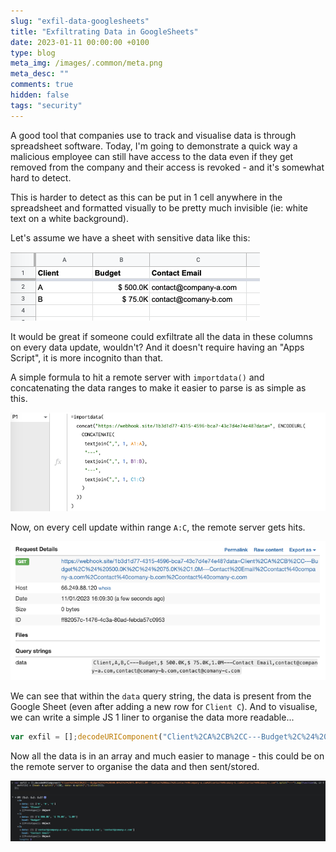```yaml
---
slug: "exfil-data-googlesheets"
title: "Exfiltrating Data in GoogleSheets"
date: 2023-01-11 00:00:00 +0100
type: blog
meta_img: /images/.common/meta.png
meta_desc: ""
comments: true
hidden: false
tags: "security"
---
```


A good tool that companies use to track and visualise data is through spreadsheet software. Today, I'm going to demonstrate a quick way a malicious employee can still have access to the data even if they get removed from the company and their access is revoked - and it's somewhat hard to detect.

This is harder to detect as this can be put in 1 cell anywhere in the spreadsheet and formatted visually to be pretty much invisible (ie: white text on a white background).

Let's assume we have a sheet with sensitive data like this:

![Example Sheet](./images/exfiltrating-data-googlesheets/1.png "An example sheet holding sensitive data")

It would be great if someone could exfiltrate all the data in these columns on every data update, wouldn't? And it doesn't require having an "Apps Script", it is more incognito than that.

A simple formula to hit a remote server with `importdata()` and concatenating the data ranges to make it easier to parse is as simple as this.

![Formula](./images/exfiltrating-data-googlesheets/2.png "Formula to send data to a remote server")

Now, on every cell update within range `A:C`, the remote server gets hits.

![Exfiltrated](./images/exfiltrating-data-googlesheets/3.png "Data exfiltrated to a remote server")

We can see that within the `data` query string, the data is present from the Google Sheet (even after adding a new row for `Client C`). And to visualise, we can write a simple JS 1 liner to organise the data more readable...

```js
var exfil = [];decodeURIComponent("Client%2CA%2CB%2CC---Budget%2C%24%20500.0K%2C%24%2075.0K%2C1.0M---Contact%20Email%2Ccontact%40company-a.com%2Ccontact%40comany-b.com%2Ccontact%40comany-c.com").split("---").map(function(d, i) {exfil[i] = {head: d.split(",")[0], data: d.split(",").slice(1)};});
```

Now all the data is in an array and much easier to manage - this could be on the remote server to organise the data and then sent/stored.

![Organised Data](./images/exfiltrating-data-googlesheets/4.png "Data is managed by heading")